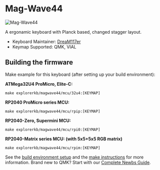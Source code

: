 # Mag-Wave44

![Mag-Wave44](https://github.com/DreaM117er/Mag-Wave44/raw/main/pics/info.png)

A ergonamic keyboard with Planck based, changed stagger layout.

* Keyboard Maintainer: [DreaM117er](https://github.com/DreaM117er)
* Keymap Supported: QMK, VIAL

## Building the firmware

Make example for this keyboard (after setting up your build environment):

**ATMega32U4 ProMicro, Elite-C:**

    make explorerkb/magwave44/mcu/32u4:[KEYMAP]

**RP2040 ProMicro series MCU:**

    make explorerkb/magwave44/mcu/rpip:[KEYMAP]

**RP2040-Zero, Supermini MCU:**

    make explorerkb/magwave44/mcu/rpi0:[KEYMAP]

**RP2040-Matrix series MCU: (with 5x5+5x5 RGB matrix)**

    make explorerkb/magwave44/mcu/rpim:[KEYMAP]


See the [build environment setup](https://docs.qmk.fm/#/getting_started_build_tools) and the [make instructions](https://docs.qmk.fm/#/getting_started_make_guide) for more information. Brand new to QMK? Start with our [Complete Newbs Guide](https://docs.qmk.fm/#/newbs).
